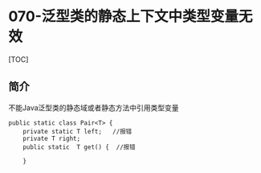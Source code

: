# 070-泛型类的静态上下文中类型变量无效

[TOC]

## 简介

不能Java泛型类的静态域或者静态方法中引用类型变量

```
public static class Pair<T> {
    private static T left;   //报错
    private T right;
    public static  T get() {  //报错
        
    }
```